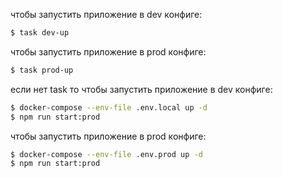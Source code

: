 чтобы запустить приложение в dev конфиге:
```bash
$ task dev-up
```
чтобы запустить приложение в prod конфиге:  
```bash
$ task prod-up
```
если нет task то
чтобы запустить приложение в dev конфиге:
```bash
$ docker-compose --env-file .env.local up -d
$ npm run start:prod
```
чтобы запустить приложение в prod конфиге: 
```bash
$ docker-compose --env-file .env.prod up -d
$ npm run start:prod
```
